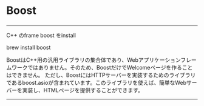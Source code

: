 ###
# Boost
###

---

C++ のframe boost をinstall

brew install boost

BoostはC++用の汎用ライブラリの集合体であり、Webアプリケーションフレームワークではありません。そのため、BoostだけでWelcomeページを作ることはできません。
ただし、BoostにはHTTPサーバーを実装するためのライブラリであるboost.asioが含まれています。このライブラリを使えば、簡単なWebサーバーを実装し、HTMLページを提供することができます。

---

